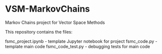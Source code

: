 # VSM-MarkovChains
Markov Chains project for Vector Space Methods

This repository contains the files:

fsmc_project.ipynb - template Jupyter notebook for project
fsmc_code.py - template main code
fsmc_code_test.py - debugging tests for main code


